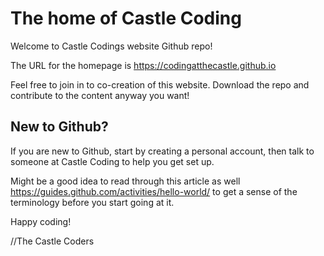 # The home of Castle Coding
Welcome to Castle Codings website Github repo!

The URL for the homepage is https://codingatthecastle.github.io

Feel free to join in to co-creation of this website. Download the repo and contribute to the content anyway you want!

## New to Github?
If you are new to Github, start by creating a personal account, then talk to someone at Castle Coding to help you get set up.

Might be a good idea to read through this article as well https://guides.github.com/activities/hello-world/ to get a sense of the terminology before you start going at it.

Happy coding!

//The Castle Coders
